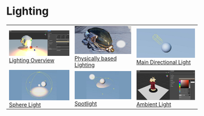 # Lighting

||||
|:-|:-|:-|
|[![image](light/lighting.png)<br>Lighting Overview](../concepts/scene/light.md)|[![image](light/pbr-lighting.jpg)<br>Physically based Lighting](../concepts/scene/light/pbr-lighting.md)|[![image](light/dir-light.jpg)<br>Main Directional Light](../concepts/scene/light/dir-light.md) |
|[![image](light/sphere-light.jpg)<br>Sphere Light](../concepts/scene/light/sphere-light.md)|[![image](light/spot-light.jpg)<br>Spotlight](../concepts/scene/light/spot-light.md)|[![image](light/ambient-light.png)<br>Ambient Light](../concepts/scene/ambient.md) |
